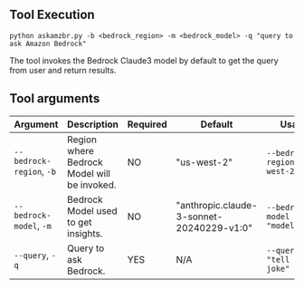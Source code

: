 ## Tool Execution

`python askamzbr.py -b <bedrock_region> -m <bedrock_model> -q "query to ask Amazon Bedrock"`

The tool invokes the Bedrock Claude3 model by default to get the query from user and return results.


## Tool arguments

| Argument                    | Description                                                         | Required | Default                                             | Usage                                             |
|-----------------------------|---------------------------------------------------------------------|----------|-----------------------------------------------------|---------------------------------------------------|
| `--bedrock-region`, `-b`    | Region where Bedrock Model will be invoked.                         | NO       | "us-west-2"                                         | `--bedrock-region "us-west-2"`                    |
| `--bedrock-model`, `-m`     | Bedrock Model used to get insights.                                 | NO       | "anthropic.claude-3-sonnet-20240229-v1:0"           | `--bedrock-model "model_name"`                    |
| `--query`, `-q`             | Query to ask Bedrock.                                               | YES      | N/A                                                 | `--query "tell me a joke"`                              |

